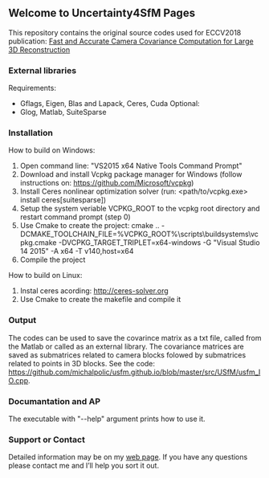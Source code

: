 ## Welcome to Uncertainty4SfM Pages

This repository contains the original source codes used for ECCV2018 publication: [Fast and Accurate Camera Covariance Computation for Large 3D Reconstruction](http://people.ciirc.cvut.cz/~policmic/files/Polic_Fast_and_Accurate_Camera_Covariance.pdf)

### External libraries
Requirements: 
 - Gflags, Eigen, Blas and Lapack, Ceres, Cuda
Optional:
 - Glog, Matlab, SuiteSparse

### Installation 
How to build on Windows:
1) Open command line: "VS2015 x64 Native Tools Command Prompt"
2) Download and install Vcpkg package manager for Windows (follow instructions on: https://github.com/Microsoft/vcpkg)
3) Install Ceres nonlinear optimization solver (run: <path/to/vcpkg.exe> install ceres[suitesparse])
4) Setup the system veriable VCPKG_ROOT to the vcpkg root directory and restart command prompt (step 0)
5) Use Cmake to create the project:
cmake .. -DCMAKE_TOOLCHAIN_FILE=%VCPKG_ROOT%\scripts\buildsystems\vcpkg.cmake -DVCPKG_TARGET_TRIPLET=x64-windows -G "Visual Studio 14 2015" -A x64 -T v140,host=x64
6) Compile the project

How to build on Linux:
1) Instal ceres acording: http://ceres-solver.org
2) Use Cmake to create the makefile and compile it

### Output
The codes can be used to save the covarince matrix as a txt file, called from the Matlab or called as an external library. The covariance matrices are saved as submatrices related to camera blocks folowed by submatrices related to points in 3D blocks. See the code: https://github.com/michalpolic/usfm.github.io/blob/master/src/USfM/usfm_IO.cpp.

### Documantation and AP
The executable with "--help" argument prints how to use it.

### Support or Contact

Detailed information may be on my [web page](http://people.ciirc.cvut.cz/~policmic).
If you have any questions please contact me and I’ll help you sort it out.
